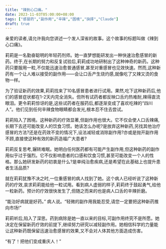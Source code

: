 ```yaml
---
title: "辣到心口痛。"
date: 2023-11-03T05:00:00+08:00
tags: ["感冒药","副作用","辛辣","困境","抉择","Claude"]
draft: true
--- 
```


亲爱的读者,请允许我向您讲述一个发人深省的故事。这个故事的标题叫做《辣到心口痛》。

莉莉是一名勤奋聪明的年轻药剂师。她一直梦想能研发出一种快速治愈感冒的新药。终于,在长期的努力和反复试验后,莉莉成功地研制出了这种神奇的新药。这种药只要服用一粒,不仅能迅速治愈普通感冒,甚至对重感冒也见效快速。然而,这种新药有一个让人难以接受的副作用——会让口舌产生烧灼感,就像吃了又辣又烫的食物一样。 

为了验证新药的效果,莉莉找来了10名感冒患者进行试用。果然,吃下这种新药后,他们的感冒症状都在1-2天内完全消失。但所有试药者都反映口舌灼热难耐,辣得直流眼泪。更令莉莉惊讶的是,这些试药者在服药后,都逐渐变成了喜欢吃辣的“四川人”。他们见到任何辛辣食物眼睛都会发光,根本忍不住去尝试。

莉莉陷入了困境。这种新药的疗效显著,但副作用也很大。它不仅会使人口舌辣痛,长期下去还可能改变人的饮食习惯。她该怎么办呢?是放弃这种新药,另找其他治疗感冒的方法?还是在药效不变的情况下,设法减轻或消除副作用?亦或是抛开副作用不顾,直接使这种有效的新药造福广大患者?

莉莉反复思考,辗转难眠。她明白任何医药都有可能产生副作用,但这种新药的副作用似乎过于强烈。它不仅影响患者的口感和饮食习惯,甚至可能改变一个人的性格。那么她研发新药的初衷是什么?是单纯治愈疾病,还是希望在此基础上也提升患者生活品质?

就在莉莉犹豫不决之时,一位重感冒的病人找到了她。这个病人已经听说了这种新药的疗效,哀求莉莉能给他一粒试用。看到病人虚弱的样子,莉莉终于鼓起勇气,给他一粒新药。预计的疗效很快发生了,但随之而来的也是病人口舌的辛辣折磨。

“能治好病就是好药。” 病人说。“轻微的副作用我能忍受,请您一定要把这种新药推向市场!”

莉莉听后,陷入了深思。药到病除是她一直以来的目标,可副作用终究不是所愿。她决定在保留新药疗效的前提下,继续努力研究以减轻副作用。她相信科学的力量能让这种新药既保留迅速治愈感冒的效果,又不会对人体其他方面造成伤害。

“有了！把他们变成重庆人！”

